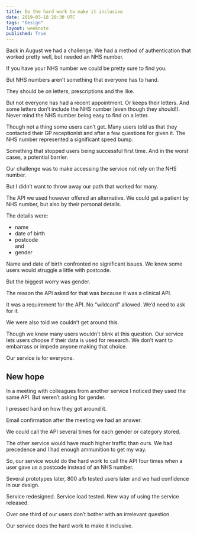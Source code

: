 ```yaml
---
title: Do the hard work to make it inclusive
date: 2019-03-18 20:30 UTC
tags: "Design"
layout: weeknote
published: True
---
```


Back in August we had a challenge. We had a method of authentication that worked pretty well, but needed an NHS number.

If you have your NHS number we could be pretty sure to find you.

But NHS numbers aren’t something that everyone has to hand.

They should be on letters, prescriptions and the like.

But not everyone has had a recent appointment. Or keeps their letters. And some letters don’t include the NHS number (even though they should!). Never mind the NHS number being easy to find on a letter.

Though not a thing some users can’t get. Many users told us that they contacted their GP receptionist and after a few questions for given it. The NHS number represented a significant speed bump.

Something that stopped users being successful first time. And in the worst cases, a potential barrier.

Our challenge was to make accessing the service not rely on the NHS number.

But I didn’t want to throw away our path that worked for many.

The API we used however offered an alternative. We could get a patient by NHS number, but also by their personal details.

The details were:

<ul>
<li>name</li>
<li>date of birth</li>
<li>postcode</li>
<div>and</div>
<li>gender</li>
</ul>


Name and date of birth confronted no significant issues. We knew some users would struggle a little with postcode.

But the biggest worry was gender.

The reason the API asked for that was because it was a clinical API.

It was a requirement for the API. No “wildcard” allowed. We’d need to ask for it.

We were also told we couldn’t get around this.

Though we knew many users wouldn’t blink at this question. Our service lets users choose if their data is used for research. We don’t want to embarrass or impede anyone making that choice.

Our service is for everyone.

## New hope

In a meeting with colleagues from another service I noticed they used the same API. But weren’t asking for gender.

I pressed hard on how they got around it.

Email confirmation after the meeting we had an answer.

We could call the API several times for each gender or category stored.

The other service would have much higher traffic than ours. We had precedence and I had enough ammunition to get my way.

So, our service would do the hard work to call the API four times when a user gave us a postcode instead of an NHS number.

Several prototypes later, 800 a/b tested users later and we had confidence in our design.

Service redesigned. Service load tested. New way of using the service released.

Over one third of our users don’t bother with an irrelevant question.

Our service does the hard work to make it inclusive.
